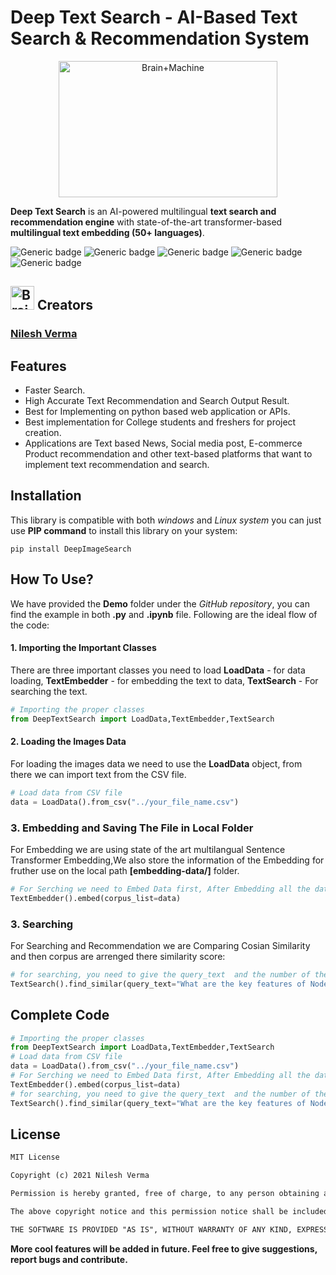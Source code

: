 # Deep Text Search - AI-Based Text Search & Recommendation System
<p align="center"><img src="https://github.com/TechyNilesh/DeepTextSearch/blob/main/logo/DeepTextSearch%20Logo-2.png?raw=true" alt="Brain+Machine" height="218" width="350"></p>

**Deep Text Search** is an AI-powered multilingual **text search and recommendation engine** with state-of-the-art transformer-based **multilingual text embedding (50+ languages)**.

![Generic badge](https://img.shields.io/badge/DeepTextSerach-v1-orange.svg) ![Generic badge](https://img.shields.io/badge/Artificial_Intelligence-Advance-green.svg) ![Generic badge](https://img.shields.io/badge/Python-v3-blue.svg) ![Generic badge](https://img.shields.io/badge/pip-v3-red.svg)  ![Generic badge](https://img.shields.io/badge/SentenceTransformer-v1-orange.svg)

<h2><img src="https://cdn2.iconfinder.com/data/icons/artificial-intelligence-6/64/ArtificialIntelligence9-512.png" alt="Brain+Machine" height="38" width="38"> Creators </h2>

### [Nilesh Verma](https://nileshverma.com "Nilesh Verma")

## Features
- Faster Search.
- High Accurate Text Recommendation and Search Output Result.
- Best for Implementing on python based web application or APIs.
- Best implementation for College students and freshers for project creation.
- Applications are Text based News, Social media post, E-commerce Product recommendation and other text-based platforms that want to implement text recommendation and search.

## Installation

This library is compatible with both *windows* and *Linux system* you can just use **PIP command** to install this library on your system:

```shell
pip install DeepImageSearch
```

## How To Use?

We have provided the **Demo** folder under the *GitHub repository*, you can find the example in both **.py** and **.ipynb**  file. Following are the ideal flow of the code:

#### 1. Importing the Important Classes
There are three important classes you need to load **LoadData** - for data loading, **TextEmbedder** - for embedding the text  to data, **TextSearch** - For searching the text.

```python
# Importing the proper classes
from DeepTextSearch import LoadData,TextEmbedder,TextSearch
```

#### 2. Loading the Images Data

For loading the images data we need to use the **LoadData** object, from there we can import text from the CSV file.

```python
# Load data from CSV file
data = LoadData().from_csv("../your_file_name.csv")
```
### 3. Embedding and Saving The File in Local Folder

For Embedding we are using state of the art multilangual Sentence Transformer Embedding,We also store the information of the Embedding for fruther use on the local path **[embedding-data/]** folder.

```python
# For Serching we need to Embed Data first, After Embedding all the data stored on the local path
TextEmbedder().embed(corpus_list=data)
```
### 3. Searching

For Searching and Recommendation we are Comparing Cosian Similarity and then corpus are arrenged there similarity score:

```python
# for searching, you need to give the query_text  and the number of the similar text you want
TextSearch().find_similar(query_text="What are the key features of Node.js?",top_n=10)
```

## Complete Code

```python
# Importing the proper classes
from DeepTextSearch import LoadData,TextEmbedder,TextSearch
# Load data from CSV file
data = LoadData().from_csv("../your_file_name.csv")
# For Serching we need to Embed Data first, After Embedding all the data stored on the local path
TextEmbedder().embed(corpus_list=data)
# for searching, you need to give the query_text  and the number of the similar text you want
TextSearch().find_similar(query_text="What are the key features of Node.js?",top_n=10)
```

## License

```rst
MIT License

Copyright (c) 2021 Nilesh Verma

Permission is hereby granted, free of charge, to any person obtaining a copy of this software and associated documentation files (the "Software"), to deal in the Software without restriction, including without limitation the rights to use, copy, modify, merge, publish, distribute, sublicense, and/or sell copies of the Software, and to permit persons to whom the Software is furnished to do so, subject to the following conditions:

The above copyright notice and this permission notice shall be included in all copies or substantial portions of the Software.

THE SOFTWARE IS PROVIDED "AS IS", WITHOUT WARRANTY OF ANY KIND, EXPRESS OR IMPLIED, INCLUDING BUT NOT LIMITED TO THE WARRANTIES OF MERCHANTABILITY, FITNESS FOR A PARTICULAR PURPOSE AND NONINFRINGEMENT. IN NO EVENT SHALL THE AUTHORS OR COPYRIGHT HOLDERS BE LIABLE FOR ANY CLAIM, DAMAGES OR OTHER LIABILITY, WHETHER IN AN ACTION OF CONTRACT, TORT OR OTHERWISE, ARISING FROM, OUT OF OR IN CONNECTION WITH THE SOFTWARE OR THE USE OR OTHER DEALINGS IN THE SOFTWARE.
```

**More cool features will be added in future. Feel free to give suggestions, report bugs and contribute.**
